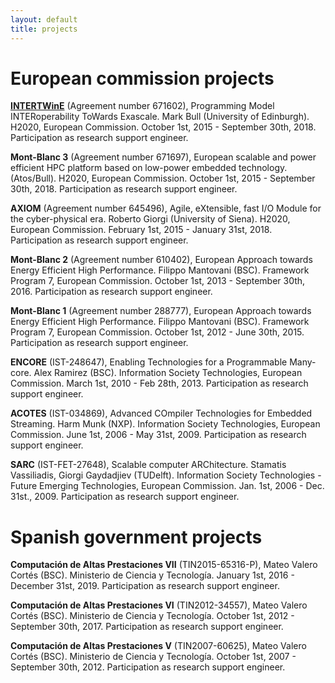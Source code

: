 ```yaml
---
layout: default
title: projects
---
```


# European commission projects

**[INTERTWinE](intertwine/index.html)**
(Agreement number 671602),
Programming Model INTERoperability ToWards Exascale.
Mark Bull (University of Edinburgh).
H2020, European Commission.
October 1st, 2015 - September 30th, 2018.
Participation as research support engineer.

**Mont-Blanc 3**
(Agreement number 671697),
European scalable and power efficient HPC platform based on low-power embedded technology.
(Atos/Bull).
H2020, European Commission.
October 1st, 2015 - September 30th, 2018.
Participation as research support engineer.

**AXIOM** 
(Agreement number 645496),
Agile, eXtensible, fast I/O Module for the cyber-physical era.
Roberto Giorgi (University of Siena).
H2020, European Commission.
February 1st, 2015 - January 31st, 2018.
Participation as research support engineer.

**Mont-Blanc 2**
(Agreement number 610402),
European Approach towards Energy Efficient High Performance.
Filippo Mantovani (BSC).
Framework Program 7, European Commission.
October 1st, 2013 - September 30th, 2016.
Participation as research support engineer.

**Mont-Blanc 1**
(Agreement number 288777),
European Approach towards Energy Efficient High Performance.
Filippo Mantovani (BSC).
Framework Program 7, European Commission.
October 1st, 2012 - June 30th, 2015.
Participation as research support engineer.

**ENCORE**
(IST-248647),
Enabling Technologies for a Programmable Many-core.
Alex Ramirez (BSC).
Information Society Technologies, European Commission.
March 1st, 2010 - Feb 28th, 2013.
Participation as research support engineer.

**ACOTES**
(IST-034869),
Advanced COmpiler Technologies for Embedded Streaming.
Harm Munk (NXP).
Information Society Technologies, European Commission.
June 1st, 2006 - May 31st, 2009.
Participation as  research support engineer.

**SARC**
(IST-FET-27648),
Scalable computer ARChitecture.
Stamatis Vassiliadis, Giorgi Gaydadjiev (TUDelft).
Information Society Technologies - Future Emerging Technologies, European Commission.
Jan. 1st, 2006 - Dec. 31st., 2009.
Participation as research support engineer.

# Spanish government projects 

**Computación de Altas Prestaciones VII**
(TIN2015-65316-P),
Mateo Valero Cortés (BSC).
Ministerio de Ciencia y Tecnología.
January 1st, 2016 - December 31st, 2019.
Participation as research support engineer.

**Computación de Altas Prestaciones VI**
(TIN2012-34557),
Mateo Valero Cortés (BSC).
Ministerio de Ciencia y Tecnología.
October 1st, 2012 - September 30th, 2017.
Participation as research support engineer.

**Computación de Altas Prestaciones V**
(TIN2007-60625),
Mateo Valero Cortés (BSC).
Ministerio de Ciencia y Tecnología.
October 1st, 2007 - September 30th, 2012.
Participation as research support engineer.


